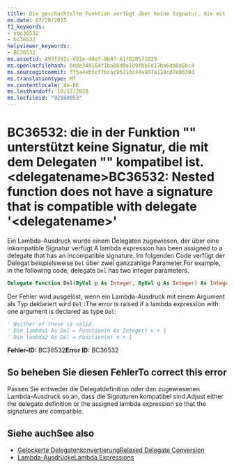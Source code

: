 ```yaml
---
title: Die geschachtelte Funktion verfügt über keine Signatur, die mit dem Delegaten '<delegatename>' kompatibel ist
ms.date: 07/20/2015
f1_keywords:
- vbc36532
- bc36532
helpviewer_keywords:
- BC36532
ms.assetid: 493f292c-d81e-40ef-8b47-61f020571829
ms.openlocfilehash: 0dde340164f1ba80d0e1d9fbb5d17ba6da0a5bc4
ms.sourcegitcommit: ff5a4eb5cffbcac9521bc44a907a118cd7e8638d
ms.translationtype: MT
ms.contentlocale: de-DE
ms.lasthandoff: 10/17/2020
ms.locfileid: "92160053"
---
```

# <a name="bc36532-nested-function-does-not-have-a-signature-that-is-compatible-with-delegate-delegatename"></a><span data-ttu-id="c1349-102">BC36532: die in der Funktion "" unterstützt keine Signatur, die mit dem Delegaten "" kompatibel ist. \<delegatename></span><span class="sxs-lookup"><span data-stu-id="c1349-102">BC36532: Nested function does not have a signature that is compatible with delegate '\<delegatename>'</span></span>

<span data-ttu-id="c1349-103">Ein Lambda-Ausdruck wurde einem Delegaten zugewiesen, der über eine inkompatible Signatur verfügt.</span><span class="sxs-lookup"><span data-stu-id="c1349-103">A lambda expression has been assigned to a delegate that has an incompatible signature.</span></span> <span data-ttu-id="c1349-104">Im folgenden Code verfügt der Delegat beispielsweise `Del` über zwei ganzzahlige Parameter.</span><span class="sxs-lookup"><span data-stu-id="c1349-104">For example, in the following code, delegate `Del` has two integer parameters.</span></span>

```vb
Delegate Function Del(ByVal p As Integer, ByVal q As Integer) As Integer
```

<span data-ttu-id="c1349-105">Der Fehler wird ausgelöst, wenn ein Lambda-Ausdruck mit einem Argument als Typ deklariert wird `Del` :</span><span class="sxs-lookup"><span data-stu-id="c1349-105">The error is raised if a lambda expression with one argument is declared as type `Del`:</span></span>

```vb
' Neither of these is valid.
' Dim lambda1 As Del = Function(n As Integer) n + 1
' Dim lambda2 As Del = Function(n) n + 1
```

<span data-ttu-id="c1349-106">**Fehler-ID:** BC36532</span><span class="sxs-lookup"><span data-stu-id="c1349-106">**Error ID:** BC36532</span></span>

## <a name="to-correct-this-error"></a><span data-ttu-id="c1349-107">So beheben Sie diesen Fehler</span><span class="sxs-lookup"><span data-stu-id="c1349-107">To correct this error</span></span>

<span data-ttu-id="c1349-108">Passen Sie entweder die Delegatdefinition oder den zugewiesenen Lambda-Ausdruck so an, dass die Signaturen kompatibel sind.</span><span class="sxs-lookup"><span data-stu-id="c1349-108">Adjust either the delegate definition or the assigned lambda expression so that the signatures are compatible.</span></span>

## <a name="see-also"></a><span data-ttu-id="c1349-109">Siehe auch</span><span class="sxs-lookup"><span data-stu-id="c1349-109">See also</span></span>

- [<span data-ttu-id="c1349-110">Gelockerte Delegatenkonvertierung</span><span class="sxs-lookup"><span data-stu-id="c1349-110">Relaxed Delegate Conversion</span></span>](../../programming-guide/language-features/delegates/relaxed-delegate-conversion.md)
- [<span data-ttu-id="c1349-111">Lambda-Ausdrücke</span><span class="sxs-lookup"><span data-stu-id="c1349-111">Lambda Expressions</span></span>](../../programming-guide/language-features/procedures/lambda-expressions.md)
